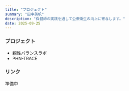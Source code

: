 ```yaml
---
title: "プロジェクト"
summary: "田中美帆"
description: "保健師の実践を通して公衆衛生の向上に寄与します。"
date: 2025-09-25
---
```


### プロジェクト
- 親性バランスラボ
- PHN-TRACE

### リンク
準備中
